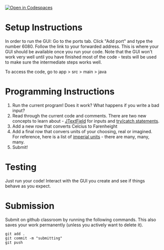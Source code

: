 [![Open in Codespaces](https://classroom.github.com/assets/launch-codespace-2972f46106e565e64193e422d61a12cf1da4916b45550586e14ef0a7c637dd04.svg)](https://classroom.github.com/open-in-codespaces?assignment_repo_id=20503512)
# Setup Instructions
In order to run the GUI:
Go to the ports tab. Click "Add port" and type the number 6080.
Follow the link to your forwarded address. This is where your GUI should be available once you run your code. Note that the GUI won't work very well until you have finished most of the code - tests will be used to make sure the intermediate steps works well. 

To access the code, go to app > src > main > java


# Programming Instructions

1. Run the current program! Does it work? What happens if you write a bad input?
2. Read through the current code and comments. There are two new concepts to learn about - [JTextField](https://www.tutorialspoint.com/swing/swing_jtextfield.htm) for inputs and [try/catch statements](https://www.w3schools.com/java/java_try_catch.asp). 
3. Add a new row that converts Celcius to Farenheight
4. Add a final row that convers units of your choosing, real or imagined. For reference, here is a list of [imperial units](https://en.wikipedia.org/wiki/Imperial_units) - there are many, many, many.
5. Submit!

# Testing
Just run your code! Interact with the GUI you create and see if things behave as you expect. 

# Submission
 Submit on github classroom by running the following commands. This also saves your work permanently (unless you actively want to delete it). 

```
git add . 
git commit -m "submitting"
git push
```
